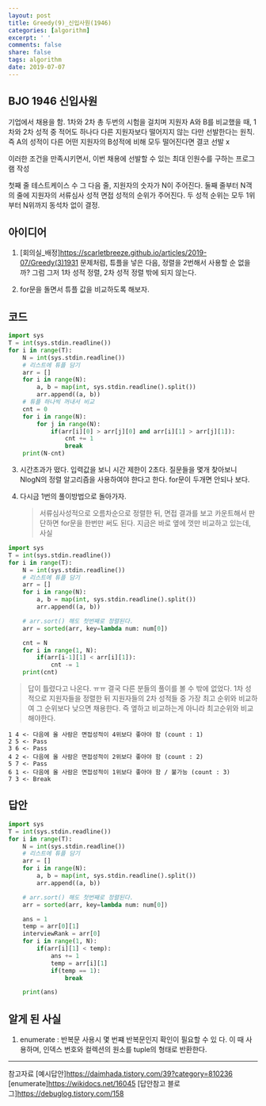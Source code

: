 ```yaml
---
layout: post
title: Greedy(9)_신입사원(1946)
categories: [algorithm]
excerpt: ' '
comments: false
share: false
tags: algorithm
date: 2019-07-07
---
```


## BJO 1946 신입사원

기업에서 채용을 함.
1차와 2차 총 두번의 시험을 걸치며
지원자 A와 B를 비교했을 때, 1차와 2차 성적 중 적어도 하나다 다른 지원자보다 떨어지지 않는 다만 선발한다는 원칙.
즉 A의 성적이 다른 어떤 지원자의 B성적에 비해 모두 떨어진다면 결코 선발 x

이러한 조건을 만족시키면서, 이번 채용에 선발할 수 있는 최대 인원수를 구하는 프로그램 작성

첫째 줄 테스트케이스 수
그 다음 줄, 지원자의 숫자가 N이 주어진다.
둘째 줄부터 N객의 줄에 지원자의 서류심사 성적 면접 성적의 순위가 주어진다.
두 성적 순위는 모두 1위부터 N위까지 동석차 없이 결정.

## 아이디어

1. [회의실_배정]<https://scarletbreeze.github.io/articles/2019-07/Greedy(3)1931>
   문제처럼, 튜플을 넣은 다음, 정렬을 2번해서 사용할 순 없을까?
   그럼 그저 1차 성적 정렬, 2차 성적 정렬 밖에 되지 않는다.

2. for문을 돌면서 튜플 값을 비교하도록 해보자.

## 코드

```python
import sys
T = int(sys.stdin.readline())
for i in range(T):
    N = int(sys.stdin.readline())
    # 리스트에 튜플 담기
    arr = []
    for i in range(N):
        a, b = map(int, sys.stdin.readline().split())
        arr.append((a, b))
    # 튜플 하나씩 꺼내서 비교
    cnt = 0
    for i in range(N):
        for j in range(N):
            if(arr[i][0] > arr[j][0] and arr[i][1] > arr[j][1]):
                cnt += 1
                break
    print(N-cnt)
```

3. 시간초과가 떴다. 입력값을 보니 시간 제한이 2초다.
   질문들을 몇개 찾아보니 NlogN의 정렬 알고리즘을 사용하여야 한다고 한다.
   for문이 두개면 안되나 보다.

4. 다시금 1번의 풀이방법으로 돌아가자.
   > 서류심사성적으로 오름차순으로 정렬한 뒤, 면접 결과를 보고 카운트해서 판단하면 for문을 한번만 써도 된다.
   > 지금은 바로 옆에 껏만 비교하고 있는데, 사실

```python
import sys
T = int(sys.stdin.readline())
for i in range(T):
    N = int(sys.stdin.readline())
    # 리스트에 튜플 담기
    arr = []
    for i in range(N):
        a, b = map(int, sys.stdin.readline().split())
        arr.append((a, b))

    # arr.sort() 해도 첫번째로 정렬된다.
    arr = sorted(arr, key=lambda num: num[0])

    cnt = N
    for i in range(1, N):
        if(arr[i-1][1] < arr[i][1]):
            cnt -= 1
    print(cnt)

```

> 답이 틀렸다고 나온다. ㅠㅠ
> 결국 다른 분들의 풀이를 볼 수 밖에 없었다.
> 1차 성적으로 지원자들을 정렬한 뒤
> 지원자들의 2차 성적들 중 가장 최고 순위와 비교하여 그 순위보다 낮으면 채용한다. 즉 옆하고 비교하는게 아니라 최고순위와 비교해야한다.

    1 4 <- 다음에 올 사람은 면접성적이 4위보다 좋아야 함 (count : 1)
    2 5 <- Pass
    3 6 <- Pass
    4 2 <- 다음에 올 사람은 면접성적이 2위보다 좋아야 함 (count : 2)
    5 7 <- Pass
    6 1 <- 다음에 올 사람은 면접성적이 1위보다 좋아야 함 / 불가능 (count : 3)
    7 3 <- Break

## 답안

```python
import sys
T = int(sys.stdin.readline())
for i in range(T):
    N = int(sys.stdin.readline())
    # 리스트에 튜플 담기
    arr = []
    for i in range(N):
        a, b = map(int, sys.stdin.readline().split())
        arr.append((a, b))

    # arr.sort() 해도 첫번째로 정렬된다.
    arr = sorted(arr, key=lambda num: num[0])

    ans = 1
    temp = arr[0][1]
    interviewRank = arr[0]
    for i in range(1, N):
        if(arr[i][1] < temp):
            ans += 1
            temp = arr[i][1]
            if(temp == 1):
                break

    print(ans)

```

## 알게 된 사실

1. enumerate : 반복문 사용시 몇 번쨰 반복문인지 확인이 필요할 수 있 다. 이 때 사용하며, 인덱스 번호와 컬렉션의 원소를 tuple의 형태로 반환한다.

---

참고자료
[예시답안]<https://daimhada.tistory.com/39?category=810236>
[enumerate]<https://wikidocs.net/16045>
[답안참고 블로그]<https://debuglog.tistory.com/158>
